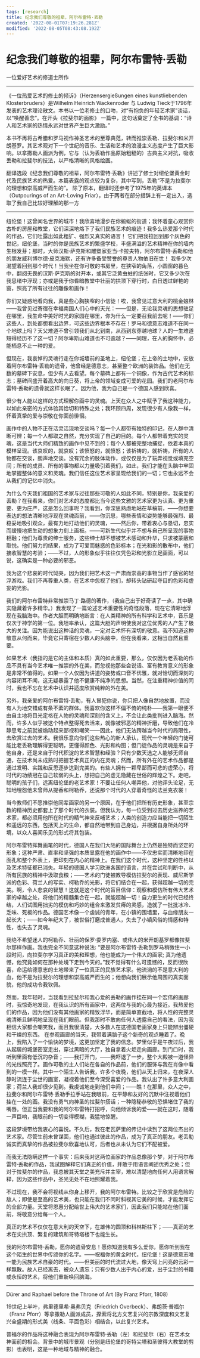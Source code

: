 ```yaml
---
tags: [research]
title: 纪念我们尊敬的祖辈，阿尔布雷特·丢勒
created: '2022-08-01T07:19:26.281Z'
modified: '2022-08-05T08:43:08.192Z'
---
```


# 纪念我们尊敬的祖辈，阿尔布雷特·丢勒

一位爱好艺术的修道士所作
***
《一位热爱艺术的修士的倾诉》（Herzensergießungen eines kunstliebenden Klosterbruders）是Wilhelm Heinrich Wackenroder 与 Ludwig Tieck于1796年发表的艺术理论散文。本书以一位老修士的口吻，对“有抱负的年轻艺术家”谈话，以“唤醒善念”。在开头《拉斐尔的面影》 一篇中，这句话奠定了全书的基调：“诗人和艺术家的热情永远对世界产生巨大激励。” 

本书不再将古希腊和罗马视作神圣艺术的至尊典范，转而推崇丢勒、拉斐尔和米开朗基罗。其艺术观对下一个世纪的音乐、生活和艺术的浪漫主义态度产生了巨大影响。以拿撒勒人画派为例，它与（认为丢勒作品原始粗糙的）古典主义对抗，吸收丢勒和拉斐尔的技法，以严格清晰的风格绘画。

翻译选段《纪念我们尊敬的祖辈，阿尔布雷特·丢勒》讲述了修士对纽伦堡黄金时代及民族艺术的热爱。本篇表露的观点较为复杂，其中写到，丢勒“不是为拉斐尔的理想和崇高威严而生的”。
除了原本，翻译时还参考了1975年的英译本（Outpourings of an Art-Loving Friar），由于两者在部分措辞上有一定出入，选取了我自己比较好理解的那一方

***

纽伦堡！这曾闻名世界的城市！我欣喜地漫步在你蜿蜒的街道；我怀着童心观赏你古朴的房屋和教堂，它们深深地烙下了我们民族艺术的痕迹！我多么热爱那个时代的作品，它们吐露出如此粗犷、强烈又真实的语言！
它们把我拉回到那个灰色的世纪，纽伦堡，当时的你是民族艺术的繁盛学校，丰盛满溢的艺术精神在你的墙内生根发芽；那时，大师汉斯·萨克斯和雕塑家亚当·卡拉夫特，阿尔布雷特·丢勒和他的朋友威利博尔德·皮克海默，还有许多备受赞誉的尊贵人物依旧在世！
我多少次渴望着回到那个时代！当我坐在你可敬的书房里，在狭窄的角落，小圆窗的暮色中，翻阅无畏的汉斯·萨克斯的对开本，或其它泛黄虫蛀的纸张时，它又多少次在我思绪中浮现；亦或是我于你昏暗教堂中壮丽的拱顶下穿行时，白日透过鲜艳的窗，照亮了所有过往的雕像和画作！


你们又疑惑地看向我，真是些心胸狭窄的小信徒！唉，我曾见过意大利的桃金娘林——我曾见过寄宿在幸福南国人们心中的天光：——但是，无论我灵魂的思想驻足在哪里，我生命中美好时光的家园在哪里，你为什么一定要召我前去呢！——你们这些人，到处都想看出边界，可这些边界根本不存在！罗马和德意志难道不在同一个地球上吗？天父难道不曾引领我们从北到南，从西到东穿越地球？人的一生难道短得经历不了这一切？阿尔卑斯山难道也不可逾越？——同理，在人的胸怀中，必能栖息不止一种的爱。


但现在，我哀悼的灵魂行走在你城墙前的圣地上，纽伦堡；在上帝的土地中，安放着阿尔布雷特·丢勒的遗骨，他曾经是德意志，甚至整个欧洲的装饰品。他们在无数的墓碑下安息，但少有人去看望。每个墓碑上都有一个铜像，作为古代艺术的标志；墓碑间盛开着高大的向日葵，将上帝的领域变成可爱的花园。我们的老阿尔布雷特·丢勒的遗骨就这样长眠了。因为他，我为自己是一个德国人感到欣喜。


很少有人能以这样的方式理解你画中的灵魂。上天在众人之中赋予了我这种能力，以如此亲密的方式体验其恰切和特殊之处；我环顾四周，发现很少有人像我一样，怀着真挚的爱与崇敬在你面前徘徊。


画作中的人物不正在活灵活现地交谈吗？每一个人都带有独特的印记，在人群中清晰可辨；每一个人都取之自然，充分实现了自己的目的。每个人都带着充实的灵魂，这是当代大师们精致的画作中见不到的；每个人都被完整地捕捉，依着本真的模样呈现。该哀叹的，就哀叹；该愤怒的，就愤怒；该祈祷的，就祈祷。所有的人物都在交谈，朗声地交谈。没有冗余的肢体动作，或仅仅是为了玩弄视觉或填充空间；所有的成员、所有的事物都以力量吸引着我们，如此，我们才能在头脑中牢固地掌握整体的意义和灵魂。我们信任这位艺术家呈现给我们的一切；它也永远不会从我们的记忆中消失。


为什么今天我们祖国的艺术家与过往那些可敬的人如此不同，特别是你，我亲爱的丢勒？在我看来，你们对艺术的态度都比当今这些文雅的艺术家更为认真、更为重要、更为庄严，这是怎么回事呢？我看到，你深思熟虑地站在草稿前，——你想要表达的想法清晰地浮现在灵魂面前，——你沉思，哪些表情和姿势能够最强烈、最稳妥地吸引观众，最有力地打动他们的灵魂，——然后你，带着衷心与恳切，忠实而缓慢地把生动的想象力刻上画板。——可新生代似乎并不想与自己所呈现的事物相融；他们为尊贵的绅士服务，这些绅士却不想被艺术感动和升华，只求被蒙蔽和取悦。他们努力的结果，成为了可爱而魅惑的色彩标本；在光和影的散布中，他们接收智慧的考验；——不过，人的形象似乎往往仅凭色彩和光影立足画面，可以说，这确实是一种必要的邪恶。


我为这个悲哀的时代恸哭，因为我们把艺术这一严肃而崇高的事物当作了感官的轻浮游戏。我们不再尊重人类，在艺术中忽视了他们，却转头钻研起夺目的色彩和虚妄的光影。


我们的阿尔布雷特非常推崇马丁·路德的著作，（我自己出于好奇读了一点，其中确实隐藏着许多精华。）我发现了一篇论述艺术重要性的奇怪段落，现在它清晰地浮现在我脑海中。作者大胆而明确地断言：在人类精神的所有科学和艺术中，音乐是仅次于神学的第一位。我坦率承认，这篇大胆的声明使我对这位优秀的人产生了极大的关注。因为能说出这种话的灵魂，一定对艺术怀有深切的敬意。我不知道这种敬意从何而来，毕竟它只寄宿在少数人的头脑中，但在我看来，这相当自然且重要。


如果艺术（我指的是它的主体和本质）真的如此重要，那么，仅仅因为老丢勒的作品不具有当今艺术唯一推崇的外在美，而忽视他那些会说话、富有教育意义的形象是非常不值得的。如果一个人仅因为讲道的姿势或口音不优雅，就对恰切而深刻的内容闭耳不闻，这无疑暴露了他不健康不纯净的思想。当然，在注重精神价值的同时，我也不忘在艺术中认识并适度欣赏纯粹的外在美。


另外，我亲爱的阿尔布雷特·丢勒，有人冒犯你说，你只把人像自然地放置，而没有人为地交错成有条不紊的群体。我喜欢你这样不偏不倚的纯朴——我第一眼便不由自主地将目光定格在人物的灵魂和深刻的含义上，不会让此类批判进入脑海。然而，许多人似乎被这个特点整得死去活来，就像被邪恶的精神折磨，导致他们在冷静思考之前就被煽动起来鄙视和嘲笑——因此，他们无法跨越当今时代的局限性，去欣赏过去的艺术。我很乐意向你们这些热心的新人承认，现代一个年轻的门徒可能比老丢勒理解得更聪明，更懂得颜色、光影和构图；但门徒作品的灵魂是来自于他自身，还是来自于时代积淀的艺术智慧和经验？只有少数天选之人能够无师自通，在技术尚未成熟时把握艺术真正的内在灵魂；然而，所有外在的艺术作品都是通过发明、实践和反思逐步达到完美的。有些人拥有一颗卑鄙而可悲的虚荣心，将时代的功绩冠在自己软弱的头上，想把自己的虚无隐藏在世俗的辉煌之下。走吧，聪明的孩子们，远离纽伦堡的老艺术家！不要让任何人嘲弄他，对他评头论足，无知地埋怨他未曾师从提香和柯勒乔，还说那个时代的人穿着奇怪的法兰克衣裳！


当今教师们不愿推崇他同辈画家的另一个原因，在于他们把所有历史形象，甚至宗教的精神历史都套上了那个时代的衣装。但我认为，每一位受到过去历史滋养的艺术家，都必须用他所在时代的精气神来反哺艺术；人类的创造力应当能把一切陌生和遥远的东西，包括天上的生命，都自然地带到自己身边，并根据自身所处的环境，以众人喜闻乐见的形式将其包装。


阿尔布雷特挥舞画笔的时代，德国人在我们大陆的国际舞台上仍然是独特而坚定的形象；这种严肃、直率和坚强的本质显露在他的画作中——不仅忠实而清晰地印在面孔和整个外表上，更印刻在内心的精神上。在我们这个时代，这种坚定的性格以及艺术特征都已消失。年轻的德国人学习欧洲各国的语言，并在尝试和判断中，从所有民族的精神中汲取食粮；——艺术的门徒被教导模仿拉斐尔的表现、威尼斯学派的色彩、荷兰人的写实、柯勒乔的光影，将它们结合在一起，获得超越一切的完美。啊，令人悲哀的智慧！这就是这个时代的盲目信仰：观察和模仿所有伟大艺术家的卓越之处，将他们的精髓集合在一起，就能超越一切！自力更生的时代已经终结，人们试图用拙劣的模仿和巧妙的组合来激发贫瘠的灵感，造就了一批批冰冷、乏味、死板的作品。德国艺术像一个虔诚的青年，在小镇的围墙里，与血缘朋友一起长大；——如今年纪大了，被世俗打磨成普通人，失去了小镇风俗的情感和特性，也失去了灵魂。


我绝不希望迷人的柯勒乔、壮丽的保罗·委罗内塞、或伟大的米开朗基罗都像拉斐尔那样作画。我也完全不同意这种说法: “要是阿尔布雷特·丢勒到罗马稍微住一小段时间，向拉斐尔学习真正的美和理想，他也能成为一个伟大的画家; 真为他遗憾，他究竟如何在那种处境下走到今天的。”我不觉得有什么可遗憾的，反而很欣喜，命运给德意志的土地带来了一位真正的民族艺术家。他流淌的不是意大利的血，他不是为拉斐尔的理想和崇高威严而生的；他想向我们展示他周围的真实面貌，他的成功令我钦佩。


然而，我年轻时，当我看到拉斐尔和我心爱的丢勒的画作挂在同一个宏伟的画廊时，我惊奇地发现，在我认识的所有画家中，这两位与我的心最为接近。我热爱他们的作品，因为他们没有其他画家的精致浮华，而是简单直截地，将人性的完整灵魂清晰且鲜明地呈现在我们眼前。但我那时不敢向任何人透露自己的看法，因为我相信大家都会嘲笑我，而且我很清楚，大多数人在这德国老画家身上只能辨出僵硬和干燥的东西。
在参观画廊的当天，我带着满脑子这个新奇的观点睡着了。晚上，我陷入了一个愉快的梦境，这更加坚定了我的信念。梦里似乎是午夜过后，我从起居的城堡密室走出，穿过黑暗的大厅，独自拿着火炬走向画廊。到门口时，我听到里面有低沉的杂音；——我打开门，——我吓退了一步，整个大殿被一道怪异的光线照亮了。画作可敬的主人们站在各自的作品前，他们的服饰与我在肖像中看到的一模一样。其中一个陌生人告诉我，许多个夜晚，他们从天上归来，在夜深人静时流连于尘世的画室，凝视着他们至今深受喜爱的作品。我认出了许多意大利画家；荷兰人我却很少见到。我虔诚地走到他们中间；——瞧！在那里，众人之中，拉斐尔和阿尔布雷特·丢勒手拉手站在我眼前，在平静和友好的沉默中注视着他们挂在一处的画。我没有勇气向神圣的拉斐尔搭话；一种隐秘恭敬的恐惧堵住了我的嘴唇。但正当我要和我的阿尔布雷特打招呼，向他倾诉我的爱——就在这时，随着一声巨响，我眼前的一切变得模糊，我猛地惊醒。


这段梦境带给我衷心的喜悦。不久后，我在老瓦萨里的传记中读到了这两位杰出的艺术家。尽管生前未曾谋面，他们也通过彼此的作品，成为了真正的朋友。老丢勒诚实而真挚的作品被拉斐尔欣喜地认可，后者也从未认为它们不配被爱。


而我无法隐瞒这样一个事实：后来我对这两位画家的作品总像那个梦，对于阿尔布雷特·丢勒的作品，我试图解释它们真正的价值，并敢于用语言阐述优秀之处；但对于拉斐尔的作品，我总被其天堂之美充斥并主宰，难以清楚地向任何人用语言解释，因为这些作品中，圣光无处不在地照耀着我。


不过现在，我不会将视线从你身上移开，我的阿尔布雷特。比较之于欣赏是危险的敌人；即使是至高的艺术美，也只能在我们不同时斜视其它美的时候，才能发挥它的全部力量。天堂将恩惠分配给世上伟大的艺术家们，因此我们只能站在他们面前，将敬意分给每一个人。


真正的艺术不仅仅在意大利的天空下，在雄伟的圆顶和科林斯柱下；——真正的艺术在尖拱顶、繁复的建筑和哥特塔楼下也能生长。


我的阿尔布雷特·丢勒，愿你的遗骨安息！愿你知道我有多么爱你，愿你听到我在这个陌生的世界中传颂你的名字。——祝福你的黄金时代，纽伦堡！这是德意志唯一能为民族艺术自豪的时代。——但美丽的时代流过大地，像天穹上闪亮的云彩一样飘散。故人已经离去，被众人遗忘；只有少数人出于内心的爱，出于尘封的书籍或永恒的艺术，将他们重新唤回脑海。
***
Dürer and Raphael before the Throne of Art
(By Franz Pforr, 1808)

19世纪上半叶，弗里德里希·奥弗贝克（Friedrich Overbeck）、弗朗茨·普福尔（Franz Pforr）等拿撒勒人画派成员，探索将北方文艺复兴的宗教深度和文艺复兴全盛期的形式美（线条、平面色彩）相结合，以此复兴艺术。

普福尔的作品将这种融合表现为阿尔布雷特·丢勒（左）和拉斐尔（右）在艺术女神面前的相会。背景中的城市景观（分别是纽伦堡的哥特尖塔和圣彼得大教堂的剪影）也表明，这是一种地域与精神的融合。

